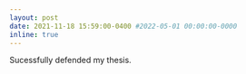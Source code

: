 ```yaml
---
layout: post
date: 2021-11-18 15:59:00-0400 #2022-05-01 00:00:00-0000
inline: true
---
```


Sucessfully defended my thesis.